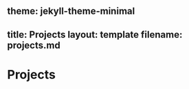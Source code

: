 theme: jekyll-theme-minimal
---
title: Projects
layout: template
filename: projects.md
--- 
# Projects
